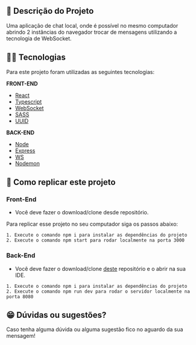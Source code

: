 ## :ledger: Descrição do Projeto

Uma aplicação de chat local, onde é possível no mesmo computador abrindo 2 instâncias do navegador trocar de mensagens utilizando a tecnologia de WebSocket. 

## :man_technologist: Tecnologias

Para este projeto foram utilizadas as seguintes tecnologias:

**FRONT-END**

- [React](https://pt-br.reactjs.org/)
- [Typescript](https://www.typescriptlang.org/)
- [WebSocket](https://www.npmjs.com/package/websocket)
- [SASS](https://sass-lang.com/)
- [UUID](https://www.uuidgenerator.net/)

**BACK-END**

- [Node](https://nodejs.org/en/)
- [Express](https://expressjs.com/pt-br/)
- [WS](https://www.npmjs.com/package/ws)
- [Nodemon](https://nodemon.io/)

## :dvd: Como replicar este projeto

### Front-End

- Você deve fazer o download/clone desde repositório.

Para replicar esse projeto no seu computador siga os passos abaixo:

```
1. Execute o comando npm i para instalar as dependências do projeto
2. Execute o comando npm start para rodar localmente na porta 3000
```

### Back-End

- Você deve fazer o download/clone [deste](https://github.com/rodhenr/Chat-WebSockets-Back-End) repositório e o abrir na sua IDE.

```
1. Execute o comando npm i para instalar as dependências do projeto
2. Execute o comando npm run dev para rodar o servidor localmente na porta 8080
```

## :grin: Dúvidas ou sugestões?

Caso tenha alguma dúvida ou alguma sugestão fico no aguardo da sua mensagem!